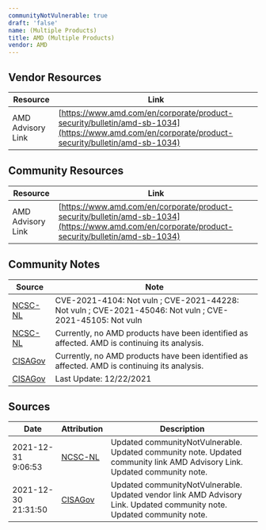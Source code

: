 ```yaml
---
communityNotVulnerable: true
draft: 'false'
name: (Multiple Products)
title: AMD (Multiple Products)
vendor: AMD
---
```


## Vendor Resources
| Resource | Link |
| --- | --- |
| AMD Advisory Link | [https://www.amd.com/en/corporate/product-security/bulletin/amd-sb-1034](https://www.amd.com/en/corporate/product-security/bulletin/amd-sb-1034) |

## Community Resources
| Resource | Link |
| --- | --- |
| AMD Advisory Link | [https://www.amd.com/en/corporate/product-security/bulletin/amd-sb-1034](https://www.amd.com/en/corporate/product-security/bulletin/amd-sb-1034) |

## Community Notes
| Source | Note |
| --- | --- |
| [NCSC-NL](https://github.com/NCSC-NL/log4shell/blob/main/software/README.md) | CVE-2021-4104: Not vuln ; CVE-2021-44228: Not vuln ; CVE-2021-45046: Not vuln ; CVE-2021-45105: Not vuln </ul> |
| [NCSC-NL](https://github.com/NCSC-NL/log4shell/blob/main/software/README.md) | Currently, no AMD products have been identified as affected.  AMD is continuing its analysis. |
| [CISAGov](https://raw.githubusercontent.com/cisagov/log4j-affected-db/develop/README.md) | Currently, no AMD products have been identified as affected.  AMD is continuing its analysis. |
| [CISAGov](https://raw.githubusercontent.com/cisagov/log4j-affected-db/develop/README.md) | Last Update: 12/22/2021 |

## Sources
| Date | Attribution | Description |
| --- | --- | --- |
| 2021-12-31 9:06:53 | [NCSC-NL](https://github.com/NCSC-NL/log4shell/blob/main/software/README.md) | Updated communityNotVulnerable. Updated community note. Updated community link AMD Advisory Link. Updated community note.  |
| 2021-12-30 21:31:50 | [CISAGov](https://raw.githubusercontent.com/cisagov/log4j-affected-db/develop/README.md) | Updated communityNotVulnerable. Updated vendor link AMD Advisory Link. Updated community note. Updated community note.  |
